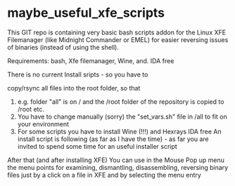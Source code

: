 # maybe_useful_xfe_scripts

This GIT repo is containing very basic bash scripts addon for the
Linux XFE Filemanager (like Midnight Commander or EMEL) for easier
reversing issues of binaries (instead of using the shell).

Requirements: bash, Xfe filemanager, Wine, and. IDA free

There is no current Install sripts - so you have to

copy/rsync all files into the root folder, so that

1. e.g. folder "all" is on / and the /root folder of the repository is
copied to /root etc.
2. You have to change manually (sorry) the "set_vars.sh" file in /all to
fit on your environment
3. For some scripts you have to install Wine (!!!) and Hexrays IDA free
An install script is following (as far as I have the time) - as far you
are invited to spend some time for an useful installer script

After that (and after installing XFE) You can use in the Mouse Pop up
menu the menu points for examining, dismantling, disassembling, reversing
binary files just by a click on a file in XFE and by selecting the menu entry



